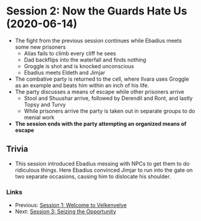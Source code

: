 # Session 2: Now the Guards Hate Us (2020-06-14)
* The fight from the previous session continues while Ebadius meets some new prisoners
    * Alias fails to climb every cliff he sees
    * Dad backflips into the waterfall and finds nothing
    * Groggle is shot and is knocked unconscious
    * Ebadius meets Eldeth and Jimjar
* The combative party is returned to the cell, where Ilvara uses Groggle as an example and beats him within an inch of his life.
* The party discusses a means of escape while other prisoners arrive
    * Stool and Shuushar arrive, followed by Derendil and Ront, and lastly Topsy and Turvy
    * While prisoners arrive the party is taken out in separate groups to do menial work
* **The session ends with the party attempting an organized means of escape**

## Trivia
* This session introduced Ebadius messing with NPCs to get them to do ridiculous things. Here Ebadius convinced Jimjar to run into the gate on two separate occasions, causing him to dislocate his shoulder.

### Links
* Previous: [Session 1: Welcome to Velkenvelve](session1-2020-05-24.md)
* Next: [Session 3: Seizing the Opportunity](session3-2020-06-28.md)
